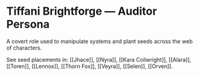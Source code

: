 # Tiffani Brightforge — Auditor Persona
A covert role used to manipulate systems and plant seeds across the web of characters.

See seed placements in: [[Jhace]], [[Nyra]], [[Kara Coilwright]], [[Alara]], [[Toren]], [[Lennox]], [[Thorn Fox]], [[Veyra]], [[Selen]], [[Orven]].
